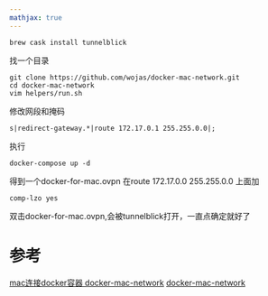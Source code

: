 ```yaml
---
mathjax: true
---
```


```
brew cask install tunnelblick
```
找一个目录
```
git clone https://github.com/wojas/docker-mac-network.git
cd docker-mac-network
vim helpers/run.sh
```
修改网段和掩码
```
s|redirect-gateway.*|route 172.17.0.1 255.255.0.0|;
```
执行
```
docker-compose up -d
```
得到一个docker-for-mac.ovpn
在route 172.17.0.0 255.255.0.0
上面加
```
comp-lzo yes
```
双击docker-for-mac.ovpn,会被tunnelblick打开，一直点确定就好了


# 参考
[mac连接docker容器 docker-mac-network](https://blog.csdn.net/z457181562/article/details/96144248?depth_1-utm_source=distribute.pc_relevant.none-task-blog-BlogCommendFromBaidu-7&utm_source=distribute.pc_relevant.none-task-blog-BlogCommendFromBaidu-7)
[docker-mac-network](https://github.com/wojas/docker-mac-network)